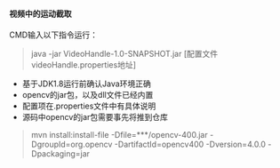 #### 视频中的运动截取

CMD输入以下指令运行：
> java -jar VideoHandle-1.0-SNAPSHOT.jar [配置文件videoHandle.properties地址]


- 基于JDK1.8运行前确认Java环境正确
- opencv的jar包，以及dll文件已经内置
- 配置项在.properties文件中有具体说明
- 源码中opencv的jar包需要事先将推到仓库
> mvn install:install-file -Dfile=***/opencv-400.jar -DgroupId=org.opencv -DartifactId=opencv400 -Dversion=4.0.0 -Dpackaging=jar
